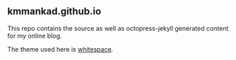 ## kmmankad.github.io

This repo contains the source as well as octopress-jekyll generated content for my online blog.

The theme used here is [whitespace](https://github.com/lucaslew/whitespace).
